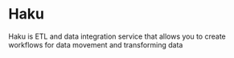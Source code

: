 # Haku
Haku is ETL and data integration service that allows you to create workflows for data movement and transforming data

